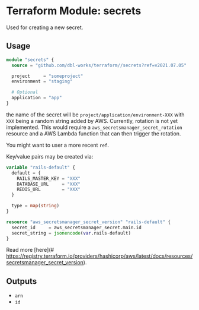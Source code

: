 # Terraform Module: secrets

Used for creating a new secret.


## Usage

```terraform
module "secrets" {
  source = "github.com/dbl-works/terraform//secrets?ref=v2021.07.05"

  project     = "someproject"
  environment = "staging"

  # Optional
  application = "app"
}
```

the name of the secret will be `project/application/environment-XXX` with `XXX` being a random string added by AWS.
Currently, rotation is not yet implemented. This would require a `aws_secretsmanager_secret_rotation` resource and a AWS Lambda function that can then trigger the rotation.

You might want to user a more recent `ref`.

Key/value pairs may be created via:

```terraform
variable "rails-default" {
  default = {
    RAILS_MASTER_KEY = "XXX"
    DATABASE_URL     = "XXX"
    REDIS_URL        = "XXX"
  }

  type = map(string)
}

resource "aws_secretsmanager_secret_version" "rails-default" {
  secret_id     = aws_secretsmanager_secret.main.id
  secret_string = jsonencode(var.rails-default)
}
```

Read more [here](# https://registry.terraform.io/providers/hashicorp/aws/latest/docs/resources/secretsmanager_secret_version).


## Outputs

- `arn`
- `id`

